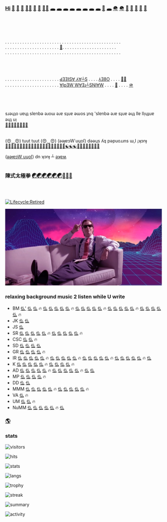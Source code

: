 ### [Hi](https://youtu.be/I6FmwBPDT-w) [👋](https://youtu.be/pcLBtRMiyxA) [🐑](https://youtu.be/JgFgnXtF9Cc) [🐇](https://youtu.be/t3j_lyTrtG0) [🏃‍♂️](https://youtu.be/kfFuckTgnc4) [🤖](https://youtu.be/GcMXQZ69lSI) [🤖](https://youtu.be/hgpgngJp7pE) [🏃‍♂️](https://youtu.be/ouzKl0oD6sU) [🕳️](https://youtu.be/qHAKqVvGj3w) [🕳️](https://youtu.be/7yLBNRyGvG8) [🕳️](https://youtu.be/uFQhn8RW0Nk) [🕳️](https://youtu.be/atMdf0rhbpI) [🕳️](https://youtu.be/BVLvQcO7JGk) [🕳️](https://youtu.be/HbBmZPb2spk) [🕳️](https://youtu.be/6T_Rj47nm0Q) [🕳️](https://youtu.be/xy-NQzeXhYg) [👀](https://youtu.be/ZVPolwmpOUo) [🕳️](https://youtu.be/5i0u4jFmE78) [🪖](https://youtu.be/tHxf17yJsKs) [🪖](https://imgur.com/uNYH2pI) [🐑](https://youtu.be/1IIPJQ-1jlc) [🦠](https://youtu.be/QQPOdklAU3c) [🦠](https://youtu.be/gVZJb9aPd5s) [🐜](https://www.youtube.com/shorts/PIL-rOqlUog) [🚂](https://youtu.be/2wZ7acowkC4)
<br><br><br><br>
. . . . . . . . . . . . . . . . . . . . . . . . . . . . . . . . . . . . . . . . . . . . . . . <br>
. . . . . . . . . . . . . . . . . . . . . . [🐜](https://youtu.be/W5DIOT23uFo). . . . . . . . . . . . . . . . . . . . . .<br>
. . . . . . . . . . . . . . . . . . . . . . . . . . . . . . . . . . . . . . . . . . . . . . . <br>
<br><br><br><br>
. . . . . . . . . . . . . . . . . . . . . . [ԀƎƎ˥S∀ ⅄∀┴S](https://youtu.be/8HtBz_b_d9s) . . . . [⅄Ǝ8O](https://youtu.be/FfRgBTsI0io) . . . . [🏃‍♂️](https://t.me/socialmedia42)<br>
. . . . . . . . . . . . . . . . . . . . . . [∀IpƎW W∀Ǝɹ┴SNI∀W](https://youtu.be/iz2DV7FWdds?t=218) . . . . [👀](https://youtu.be/bTpt5JH4TWs) . . . . [🪖](https://youtu.be/_hBjxVNA0i4)<br>
<br><br><br><br>
sɹǝɥʇo uɐɥʇ slɐnbǝ ǝɹoɯ ǝɹɐ sʇuɐ ǝɯos ʇnq 'slɐnbǝ ǝɹɐ sʇuɐ ǝɥʇ llɐ llᴉɥʇuɐ ǝɥʇ uᴉ<br>
[🐜](https://youtu.be/ShB9ZONCITE)[🐜](https://youtu.be/xy-NQzeXhYg)[🐜](https://youtu.be/NuHvkU_gpMk)[🐜](https://youtu.be/JrBdYmStZJ4)[🐜](https://youtu.be/-6Wu0Q7x5D0)[🐜](https://youtu.be/W8ZAtgCWsYI)[🐜](https://youtu.be/0JW60sTcp9k)[🐜](https://youtu.be/MJ-3fZ5E_h4)
<br><br><br>
(😍‿😍) tuut tuut (😍‿😍) (ǝǝɟɐɔW˙uɥoſ) dǝǝɥs ʎq pǝpuoɹɹns ɯ,I ¡ʞɔnɟ<br>
[🚂](https://youtu.be/2wZ7acowkC4)[🚃](https://youtu.be/q_qgVn-Op7Q)[🚃](https://youtu.be/RBJj_UwkSyc)[🚃](https://youtu.be/dgsqX-IxrKc)[🐑](https://youtu.be/ONifZ2NMMow)[👀](https://youtu.be/qh2QVTQ3NOw)[👀](https://youtu.be/I2BC4lKWTOQ)[👀](https://youtu.be/Boq7rlWzVRI)[👀](https://youtu.be/pcWRQTOrN4o)[🐑](https://youtu.be/kZgE_sUrXFY)[🐑](https://youtu.be/sutgWjz10sM)[🐑](https://youtu.be/zCBNwGHPZ2M)[🐑](https://youtu.be/_mkiGMtbrPM)[🐑](https://youtu.be/1zqAfRtMZSg)[🐑](https://youtu.be/O_Ed-GWY5zw)[🐑](https://youtu.be/23EmJYSjW-g)[🐑](https://youtu.be/Xtr13I2ZXC8)[🐑](https://youtu.be/rpQ8ipjg1b0)[🐑](https://youtu.be/gI4UpBjdJ3s)[🐑](https://youtu.be/j_y88KAPKW0)[🐑](https://youtu.be/ZVmMvH84DFg)[☯](https://youtu.be/gXQ32ooefxA)[☯](https://youtu.be/GMI1OYUv4Qo)[☯](https://youtu.be/hvBKeyyjVjQ)[🥋](https://youtu.be/uaTyX8z1Zg0)[🖕](https://youtu.be/3fGQ8pF3wYU)[🖕](https://youtu.be/Xyzmv4390Z8)[🐑](https://youtu.be/7O-C49VpS30)[🐑](https://youtu.be/9k_ptxWsadI)[🐑](https://youtu.be/_N8WSXTC92E)[🐺](https://youtu.be/38AYeNGjqg0)[🐺](https://youtu.be/nYFAOBM-nLU)
<br><br>
([ǝǝɟɐɔW uɥoſ](https://youtu.be/_hBjxVNA0i4)) dn ʞɔnɟ ┴ [ǝʞɐʍ](https://youtu.be/GLIv191WQSo)
<br><br>
### 陳式太極拳 [☯](https://youtu.be/g0LkJ2bv1rg)[☯](https://youtu.be/JywRX-ZGmW4)[☯](https://youtu.be/jXGhcdhdMGs)[☯](https://youtu.be/RIn2ksyivT8)[☯](https://www.youtube.com/shorts/aN_h3Rqjj6k)[☯](https://youtu.be/CE9vH3vtrr4)[🥋](https://youtu.be/qpG__DSvAyk)[🥋](https://youtu.be/eCbmg4Zt_QA)[🥋](https://youtu.be/g2c_-9kIjyU)
<br><br>

[![Lifecycle:Retired](https://img.shields.io/badge/Lifecycle-Retired-d45500)](https://youtu.be/cdFIgYXHQQ8?t=180)<br>

[![Image](https://github.com/f1f47a23/f1f47a23/blob/main/mareux.jpg)](https://youtu.be/SlHSr-6ji0w)
### relaxing background music 2 listen while U write

- BM [仫](https://www.youtube.com/watch?v=IiE3-UkyV10&list=OLAK5uy_kLGJaJE5kzPNpI4SzcOfoZ5kl1KyH0Hro)['](https://steveroach.bandcamp.com/album/dream-tracker) [仫](https://www.youtube.com/watch?v=2hnOeE7UwWE&list=OLAK5uy_kXX_fQkcXhNEf1D4yoaUeo5CK75SddSWc) [仫](https://www.youtube.com/watch?v=wQvLzls6mIQ&list=OLAK5uy_lermRu9ku4ACmgwzF5T1Ow0LCD9cPvHQc) 🔥 [仫](https://www.youtube.com/watch?v=Js7VM9_3XIQ&list=OLAK5uy_mk2yz0S4z79EX0CHV49XbFJ89vKuytKGU) [仫](https://www.youtube.com/watch?v=hSB7Rt1Pg0k&list=OLAK5uy_nbqeSy3P-zjLNPlMMlUFhADgQ6TK_bCcU) [仫](https://www.youtube.com/watch?v=dFd3W5WiJsI&list=OLAK5uy_l33qHsx99TOLnQrHanHBwjPI_HDTgfoRM) [仫](https://www.youtube.com/watch?v=BFdJtGb2qz8&list=OLAK5uy_mKGWoQvd00SsNtKeh_q8D3OiH8tzy-HSM) [仫](https://www.youtube.com/watch?v=IKXNj-oNPRI&list=OLAK5uy_m-Lvwr-S-56SgVN-ctVcgdmY85hVoC7TM) 🔥 [仫](https://www.youtube.com/watch?v=O3CtVYEFIiU&list=OLAK5uy_mL1l2HPLX9MIlJjTjvzoFLKGh2lPUamTM) [仫](https://www.youtube.com/watch?v=GymoJnPlubE&list=OLAK5uy_kzBWUkDjf5H-Xyd1XkchCfhDukwbRj8Yc) [仫](https://www.youtube.com/watch?v=tng8dphqXzw&list=OLAK5uy_nL7wlOrWiVAiloUuSJ5u4xWppJSmtTrQE) [仫](https://www.youtube.com/watch?v=9AFQ4bErcmQ&list=OLAK5uy_m6Aydj_9UxGX82nw2N_VvGha4hQ9pY1_M) [仫](https://www.youtube.com/watch?v=XbbZhFQiyeo&list=OLAK5uy_nU52NBUv9RmXChg6_UzUbt7dZ1ceFKGfA) 🔥 [仫](https://www.youtube.com/watch?v=HBDtQaRkPgU&list=OLAK5uy_nADgxjert4-12ysTNR7ct-YweirSRHfUA) [仫](https://youtu.be/J42IU0jmhZE) [仫](https://youtu.be/rIrEvUXVHtg) [仫](https://youtu.be/rbWJerGaS-E) [仫](https://youtu.be/IMo3i_ukRRE) 🔥 [仫](https://www.youtube.com/watch?v=2i7bxolsTV0&list=OLAK5uy_n_i-57wro3Wu9B7CRHubF2_po3jGlbEkA) [仫](https://www.youtube.com/watch?v=8CQG_52Kd_M&list=OLAK5uy_lgVdLi-XRQjryU_zcKqBjrxY4JNLPLwxA) [仫](https://www.youtube.com/watch?v=U2FvxmFzFzE&list=OLAK5uy_l_xv5gUuH2G62lHIHzNbJQUn7oB02vTrM) [仫](https://youtu.be/6C2BHkDJUhU) [仫](https://youtu.be/OQhr0LOuUk0) 🔥
- JK [仫](https://www.youtube.com/watch?v=5zU-nOSI5z8&list=OLAK5uy_nMQ4kBeeov7vbF3kYkbT5PMkg3OJe_GPw) [仫](https://www.youtube.com/watch?v=1isbA6Pi69g&list=OLAK5uy_nQg_37r7nCYHjkbGloyuDagPfzPsFl1lk)
- JS [仫](https://www.youtube.com/watch?v=dT3DFgN6akI&list=OLAK5uy_kntP51lDg5nck12iRKL0j29gyCgHyq6_A)
- SR [仫](https://www.youtube.com/watch?v=x3sp8EZoeiI&list=OLAK5uy_nedbEA6XqA5IE1bY0zHArICKXZgjbkd3s) [仫](https://www.youtube.com/watch?v=6_pzxGopk_Y&list=OLAK5uy_m2Pg3-RWe6wJHPqJLOUML9AuU0GhaA5KE) [仫](https://www.youtube.com/watch?v=TcV3gaiEQN8&list=OLAK5uy_nEkqKbNYnvJk8zFD4TKdI-69ZeSoqEysU) [仫](https://www.youtube.com/watch?v=5KGQUlV4v3M&list=OLAK5uy_liJQCOEqARABXDm7MunMQ02kpa8-q3h5Y) [仫](https://youtu.be/UQgUkIbJnUs) 🔥 [仫](https://www.youtube.com/watch?v=z76SgoNhLsE&list=OLAK5uy_lZqDXoZPx7Yjm4J6RrH9-4p67EFDcakFE) [仫](https://www.youtube.com/watch?v=kh_4Duz-LhI&list=OLAK5uy_l6CBmbw8dpIfIpO7aj2-QxR9rZK0TSaEg) [仫](https://www.youtube.com/watch?v=AyDYhW1U_6A&list=OLAK5uy_kvm20GzuvPc52Egtk-Q0oukLMNyfi2MEA) [仫](https://www.youtube.com/watch?v=wjakadrGTF4&list=OLAK5uy_kBu6HqfbRrPXcgjbfOJBZrky7zFAuSU4U) [仫](https://www.youtube.com/watch?v=1et-GskTVYw&list=OLAK5uy_nyw2o5L_hlU_dCHQQ88g847Xa9ol2ibdQ) 🔥 
- CSC [仫](https://www.youtube.com/watch?v=OcACj5AW81o&list=OLAK5uy_nxEzAhowCQf9spTvzYMlHMdg_d3OMD-vc) [仫](https://www.youtube.com/watch?v=oUzexxIynus&list=OLAK5uy_mLoKtIJTgKybUsqs_DYQLcHdOfz6XPlVA) 🔥 
- SD [仫](https://www.youtube.com/watch?v=RBaZ3DCD3Lg&list=OLAK5uy_nTcjFDat0k_ZW85QestrqUOSN6VcLKPc4) [仫](https://www.youtube.com/watch?v=On0_biuPLTk&list=OLAK5uy_kwyvx_qUkePrdYOF2v34Na8WJm7_jR9GU) [仫](https://www.youtube.com/watch?v=7tobkfDOMaU&list=OLAK5uy_lT8kogUO2AG4YLB7Iju7LKH83aX7xjiek) [仫](https://www.youtube.com/watch?v=WdaLgZPBC4I&list=OLAK5uy_ky1URAv8NLWZatHsrO7iJpM5x1wJQx3n0)
- GR [仫](https://www.youtube.com/watch?v=YOhhnIpJqpg&list=OLAK5uy_k45Hdd-NJDgmRTYJIL_Ps7w-Jr4mD24Y4) [仫](https://www.youtube.com/watch?v=_25SAynxrFU&list=OLAK5uy_n7MQBk1_fvX0c9e1cjO5qob23j_l_cnzU) [仫](https://www.youtube.com/watch?v=AdIjgcP7_NA&list=OLAK5uy_leyG1weMjC0Q6aJbv5P4gGCIvxahsqm7c) [仫](https://www.youtube.com/watch?v=viIRFolPmZM&list=OLAK5uy_kOTiSbVBfQMWc5DvFNSHOl422YlHIEZFM) 🔥 
- IR [仫](https://www.youtube.com/watch?v=zJ56kOhShdA&list=OLAK5uy_nPFuHPCgUf3VMhYeUdqaW_bCZhnrtXyeQ) [仫](https://www.youtube.com/watch?v=CeBCTyP0P64&list=OLAK5uy_nEk3dlO48XAXteKaSDsrtJ0654cFcLhy8) [仫](https://www.youtube.com/watch?v=RqExBZzca2c&list=OLAK5uy_nHl9VJCvPNTbyKHRk38EC3cp72cfoFHtw) [仫](https://www.youtube.com/watch?v=D2t6LrGRLmw&list=OLAK5uy_l_wIhQCEnXzzoEph9IH4zZ6iNBWGt-jj0) [仫](https://www.youtube.com/watch?v=RTEAx8OO6HA&list=OLAK5uy_nxvpsUCtIiGNwnGVPMQuD1NYiQJ6KQGfA) 🔥 [仫](https://www.youtube.com/watch?v=TC5ltvuV2bY&list=OLAK5uy_mM6p2jAC4JblHYq9xaXYuj_dVGioQIlrA) [仫](https://www.youtube.com/watch?v=rAYcnKL8NiM&list=OLAK5uy_m1WFOa2BkrjwKPoPnm77vQ7g2wWt1oGN4) [仫](https://www.youtube.com/watch?v=olQC6rp4ouE&list=OLAK5uy_mYYRcU9UkCXmCwnYPJjKTvp4Sr58HJcm4) [仫](https://www.youtube.com/watch?v=43PX4E3_mSk&list=OLAK5uy_kR77Qzp4ZCZo2CU1cdz2oEaLRwP-EwK3s) [仫](https://www.youtube.com/watch?v=0UvwQE_3E3k&list=OLAK5uy_lt1FaMDOS8al0Ggk85GZVBJ0a3lRaH7s0) 🔥 [仫](https://www.youtube.com/watch?v=uDjAK2woCJQ&list=OLAK5uy_mgssfN1yYEfi-TC5b44WikoHnJnBPI-Ms) [仫](https://www.youtube.com/watch?v=z4J-9ZILZUk&list=OLAK5uy_nd2O8Cq4VNdzqFRBp56aBaQVa9Lz6CiVE) [仫](https://www.youtube.com/watch?v=0HCBKVg0Dmc&list=OLAK5uy_lFGDQXVR134jJqCCxjomscAFjVgE-wPJI) [仫](https://www.youtube.com/watch?v=8sKnyY2ZF4w&list=OLAK5uy_lobpz-siH1-14jWaqYWOEBYVfKQZuBfQw) [仫](https://youtu.be/2Yy2QIEmJtM) 🔥 [仫](https://youtu.be/-ql28fFYPbU) [仫](https://youtu.be/LzJgJv4nyQs) [仫](https://youtu.be/Xlx7f7cvxr0) [仫](https://youtu.be/44jeDm9Qlrk) [仫](https://www.youtube.com/watch?v=TaMqi3GBLhk&list=PLCwOPk7IsaoA61VHcHD8M3rb5dRcLm7Dy)  🔥 [仫](https://www.youtube.com/watch?v=t-8BJ222otg&list=OLAK5uy_nWFLpgwDjjqzJ4Bn_8N2E8Dco-KFOqONw)
- K [仫](https://www.youtube.com/watch?v=CvvXvmxLr9k&list=OLAK5uy_mCjRPlFB6BkdiSZOGFXQg5NxDpAsn7Xew) [仫](https://www.youtube.com/watch?v=CV0wudqVjRg&list=OLAK5uy_lwrL-Kp0MetgavsOWHfsITmlXnHrVWhiI) [仫](https://www.youtube.com/watch?v=9CLZNohI6MU&list=OLAK5uy_n04KGEBjBWK95kUz6EWAheUSivPwcYVMY) [仫](https://www.youtube.com/watch?v=9Tc4e4_kULY&list=OLAK5uy_l4VmGppsYvHX9Vnb5xo5uH_WZ7ZpnOq4U) [仫](https://www.youtube.com/watch?v=f7ZSdCVBJ8o&list=OLAK5uy_lkbrJ4ouAGYseYEWOHN8riOPj_aIuVKO8) 🔥 [仫](https://www.youtube.com/watch?v=ilSZLeQxwIQ&list=OLAK5uy_nmoafjOCN3m6yMKoTNYeCvJtjg6X9fKkQ) [仫](https://www.youtube.com/watch?v=PCiJWnMOc8U&list=OLAK5uy_n4xrMPFBvieHZ0AhqTbHMWyxTj2MSe9Uo) [仫](https://www.youtube.com/watch?v=bCn_lO4p4e0&list=OLAK5uy_llPjEYxLtSW8DE5RMW13xJu7e88d9mc_Q) [仫](https://www.youtube.com/watch?v=eA-Avm1cjck&list=OLAK5uy_nK1gI7diqLikmJ6Kl-mNhfIb8bOnMord4) 🔥
- AD [仫](https://www.youtube.com/watch?v=pfrzqvE5aHs&list=OLAK5uy_noWW0QLYQnF7FRy9aZqTsfPDA0Xhl2aaQ) [仫](https://www.youtube.com/watch?v=KDOWGs6v_-g&list=OLAK5uy_lpwd7Ahux-k6OU9hKakotRr3iKg9qEouY) [仫](https://www.youtube.com/watch?v=ZzphAQdCYRs&list=OLAK5uy_nqTyH3WLN6KmjQ24m0hpyisfJy_ry1hvg)  [仫](https://www.youtube.com/watch?v=QsRElmiq3Gg&list=OLAK5uy_m0euBzrcGARvy5POD3Vf5PrRG5U3PRPTQ) [仫](https://www.youtube.com/watch?v=q6-O1Oi-F1k&list=OLAK5uy_mr0AuZBa5SDkArhB84OV7f6cTnJdJ5-Vc) 🔥 [仫](https://www.youtube.com/watch?v=sKZDkvHnde4&list=OLAK5uy_m4z5NGtpj-nf_44H9MNdTI8ALXGu0qh-E) [仫](https://www.youtube.com/watch?v=tqgchVSxjSI&list=OLAK5uy_m51YgbeGzFRugol9HkRWThvkILzww9XKk) [仫](https://www.youtube.com/watch?v=qVVr37fcbO8&list=OLAK5uy_lZbSJq8Xhhg0llznvX5uHAlyjoO2noAns) [仫](https://www.youtube.com/watch?v=TFfm7sA599c&list=OLAK5uy_l5H0IFgR-W1DMn7JjU26YlAQ31QlvyuFk) [仫](https://www.youtube.com/watch?v=FcmDfpR4X_g&list=OLAK5uy_kLNYXbYM__e5_LBl-Ne3s8GVkYm4HECNU) 🔥 [仫](https://www.youtube.com/watch?v=4PiaEqvA9pQ&list=OLAK5uy_kjnXn-EHIBUXFvhT-xV7Ocjm3RJrX2es4) [仫](https://www.youtube.com/watch?v=-I45g7C_umY&list=OLAK5uy_nX13U8oDh5_CH06UWzNZwx3jCxF6Hz46Y) 
- MP [仫](https://www.youtube.com/watch?v=M9zW7vgVebc&list=OLAK5uy_mVowMMqas4te11b4NGJyWNLrx9MA7lD-g) [仫](https://www.youtube.com/watch?v=pkac-JdbL1g&list=OLAK5uy_mzlGVmOCRKMjxESG9SHaVYG1lCdPxvsHU) [仫](https://www.youtube.com/watch?v=KjlBRpNrUtA&list=OLAK5uy_mSAa_KG0mwrLlcb96XOrg4Rk5dME_g1hw) [仫](https://www.youtube.com/watch?v=LoSb03HTqn8) 🔥 
- DD [仫](https://www.youtube.com/watch?v=cDe_1YLYMpA&list=OLAK5uy_kWeEQUHHDFNlJfZ7a1c_uCk9nuiw619KU) [仫](https://youtu.be/H6_pwcruC14)
- MMM [仫](https://youtu.be/zvoJMQLnMZI) [仫](https://youtu.be/NofZIFRGXFo) [仫](https://youtu.be/E3go0IVdosI) [仫](https://youtu.be/0vpeSteYEUE) [仫](https://youtu.be/7EL71XJmwOU) 🔥 [仫](https://youtu.be/XR_CqY6mbHQ) [仫](https://youtu.be/ophPoKg8aq8) [仫](https://youtu.be/EhmtpCmLo34) [仫](https://youtu.be/YSTd9IqEzR8) [仫](https://youtu.be/Qt0pdU2Yxqw) 🔥 
- VA [仫](https://www.youtube.com/watch?v=29KHmHPKEo8) 🔥
- UM [仫](https://www.youtube.com/watch?v=8csJqG2S5HE&list=OLAK5uy_lcRoErvMVJBBJNTg53R7nCxU23nVnWSHQ) [仫](https://www.youtube.com/watch?v=BFB5c4siq-w&list=OLAK5uy_nvQfCut1ulekAbGbciGhtboDw_C-FHpY0) 🔥 
- NuMM [仫](https://www.youtube.com/watch?v=DOQUARVCVvw) [仫](https://www.youtube.com/watch?v=J65GxJ2v9Wg&list=PLz9P6flgCsqoPsB3iGyiJY57g0XOZxDvy) [仫](https://www.youtube.com/watch?v=yc-JhNU6tuM&list=PLz9P6flgCsqpKcMDAb57KIqG9w3iqBoVl) [仫](https://www.youtube.com/watch?v=JXaJwkuq2lQ&list=PLz9P6flgCsqpen9UqRaIGVyr7-hZXtPmg) [仫](https://www.youtube.com/watch?v=CE0PnYGMjYk&list=PLz9P6flgCsqq55iRGYw5PATdu8a5HmXAR) 🔥 [仫](https://www.youtube.com/watch?v=aT9lEQEmfeo&list=PLz9P6flgCsqo1R02gTPDwAKT6xEc3kTtN)




### [🌎](https://f1f47a23.github.io/)



### stats

![visitors](https://komarev.com/ghpvc/?username=f1f47a23&color=blueviolet&label=ǝɹǝɥ-ƃuᴉop-∩-ɹ-llǝɥ-┴-ʇɐɥʍ-ʎǝɥ)

![hits](https://hits.seeyoufarm.com/api/count/incr/badge.svg?url=https%3A%2F%2Fgithub.com%2Ff1f47a231212%2Fhit-counter)

![stats](https://github-readme-stats.vercel.app/api?username=f1f47a23&theme=blue-green)

![langs](https://github-readme-stats.vercel.app/api/top-langs/?username=f1f47a23&theme=blue-green)

![trophy](https://github-profile-trophy.vercel.app/api/?username=f1f47a23)

![streak](https://github-readme-streak-stats.herokuapp.com/?user=f1f47a23)

![summary](https://github-profile-summary-cards.vercel.app/api/cards/profile-details?username=f1f47a23&theme=vue)



![activity](https://activity-graph.herokuapp.com/graph?username=f1f47a23&theme=minimal)




